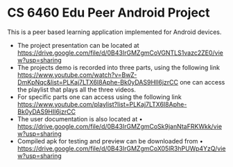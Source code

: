# CS 6460  Edu Peer Android Project

This is a peer based learning application implemented for Android devices.
- The project presentation can be located at https://drive.google.com/file/d/0B43IrGMZgmCoVGNTLS1vazc2ZE0/view?usp=sharing
- The projects demo is recorded into three parts, using the following link
https://www.youtube.com/watch?v=BwZ-DmKpNqc&list=PLKaj7LTX6I8Aphe-Bk0yDAS9HIl6jzrCC
one can access the playlist that plays all the three videos.
- For specific parts one can access using the following link https://www.youtube.com/playlist?list=PLKaj7LTX6I8Aphe-Bk0yDAS9HIl6jzrCC
- The user documentation is also located at • https://drive.google.com/file/d/0B43IrGMZgmCoSk9janNtaFRKWkk/view?usp=sharing
- Compiled apk for testing and preview can be downloaded from • https://drive.google.com/file/d/0B43IrGMZgmCoX05lR3hPUWp4YzQ/view?usp=sharing
